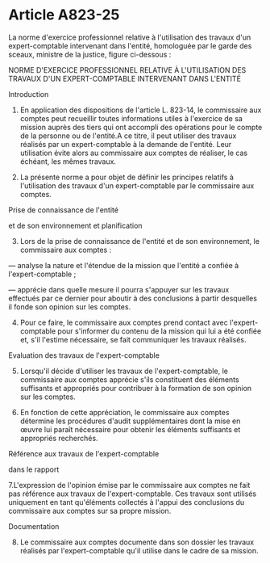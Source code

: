 # Article A823-25

La norme d'exercice professionnel relative à l'utilisation des travaux d'un expert-comptable intervenant dans l'entité, homologuée par le garde des sceaux, ministre de la justice, figure ci-dessous :

NORME D'EXERCICE PROFESSIONNEL RELATIVE À L'UTILISATION DES TRAVAUX D'UN EXPERT-COMPTABLE INTERVENANT DANS L'ENTITÉ

Introduction

1. En application des dispositions de l'article L. 823-14, le commissaire aux comptes peut recueillir toutes informations utiles à l'exercice de sa mission auprès des tiers qui ont accompli des opérations pour le compte de la personne ou de l'entité.A ce titre, il peut utiliser des travaux réalisés par un expert-comptable à la demande de l'entité. Leur utilisation évite alors au commissaire aux comptes de réaliser, le cas échéant, les mêmes travaux.

2. La présente norme a pour objet de définir les principes relatifs à l'utilisation des travaux d'un expert-comptable par le commissaire aux comptes.

Prise de connaissance de l'entité

et de son environnement et planification

3. Lors de la prise de connaissance de l'entité et de son environnement, le commissaire aux comptes :

― analyse la nature et l'étendue de la mission que l'entité a confiée à l'expert-comptable ;

― apprécie dans quelle mesure il pourra s'appuyer sur les travaux effectués par ce dernier pour aboutir à des conclusions à partir desquelles il fonde son opinion sur les comptes.

4. Pour ce faire, le commissaire aux comptes prend contact avec l'expert-comptable pour s'informer du contenu de la mission qui lui a été confiée et, s'il l'estime nécessaire, se fait communiquer les travaux réalisés.

Evaluation des travaux de l'expert-comptable

5. Lorsqu'il décide d'utiliser les travaux de l'expert-comptable, le commissaire aux comptes apprécie s'ils constituent des éléments suffisants et appropriés pour contribuer à la formation de son opinion sur les comptes.

6. En fonction de cette appréciation, le commissaire aux comptes détermine les procédures d'audit supplémentaires dont la mise en œuvre lui paraît nécessaire pour obtenir les éléments suffisants et appropriés recherchés.

Référence aux travaux de l'expert-comptable

dans le rapport

7.L'expression de l'opinion émise par le commissaire aux comptes ne fait pas référence aux travaux de l'expert-comptable. Ces travaux sont utilisés uniquement en tant qu'éléments collectés à l'appui des conclusions du commissaire aux comptes sur sa propre mission.

Documentation

8. Le commissaire aux comptes documente dans son dossier les travaux réalisés par l'expert-comptable qu'il utilise dans le cadre de sa mission.
